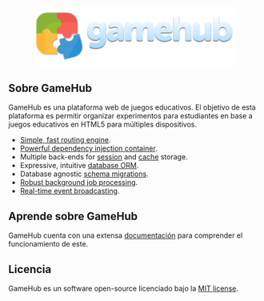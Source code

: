 <p align="center"><img src="docs/img/logo.svg" width="400"></p>

## Sobre GameHub

GameHub es una plataforma web de juegos educativos. El objetivo de esta plataforma es permitir organizar experimentos para estudiantes en base a juegos educativos en HTML5 para múltiples dispositivos.

- [Simple, fast routing engine](https://laravel.com/docs/routing).
- [Powerful dependency injection container](https://laravel.com/docs/container).
- Multiple back-ends for [session](https://laravel.com/docs/session) and [cache](https://laravel.com/docs/cache) storage.
- Expressive, intuitive [database ORM](https://laravel.com/docs/eloquent).
- Database agnostic [schema migrations](https://laravel.com/docs/migrations).
- [Robust background job processing](https://laravel.com/docs/queues).
- [Real-time event broadcasting](https://laravel.com/docs/broadcasting).

## Aprende sobre GameHub

GameHub cuenta con una extensa [documentación](docs/full.md) para comprender el funcionamiento de este.

## Licencia

GameHub es un software open-source licenciado bajo la [MIT license](https://opensource.org/licenses/MIT).